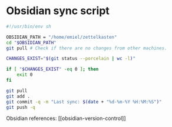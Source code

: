 # Obsidian sync script 


```bash
#!/usr/bin/env sh

OBSIDIAN_PATH = "/home/emiel/zettelkasten"
cd "$OBSIDIAN_PATH"
git pull # Check if there are no changes from other machines.

CHANGES_EXIST="$(git status --porcelain | wc -l)"

if [ "$CHANGES_EXIST" -eq 0 ]; then
	exit 0
fi

git pull
git add .
git commit -q -m "Last sync: $(date + "%d-%m-%Y %H:%M:%S")"
git push -q
```


Obsidian references: [[obsidian-version-control]]
